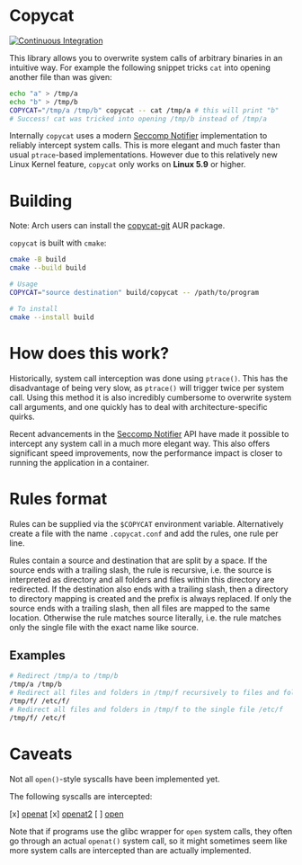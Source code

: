 # Copycat

[![Continuous Integration](https://github.com/vimpostor/copycat/actions/workflows/ci.yml/badge.svg)](https://github.com/vimpostor/copycat/actions/workflows/ci.yml)

This library allows you to overwrite system calls of arbitrary binaries in an intuitive way.
For example the following snippet tricks `cat` into opening another file than was given:
```bash
echo "a" > /tmp/a
echo "b" > /tmp/b
COPYCAT="/tmp/a /tmp/b" copycat -- cat /tmp/a # this will print "b"
# Success! cat was tricked into opening /tmp/b instead of /tmp/a
```

Internally `copycat` uses a modern [Seccomp Notifier](https://man7.org/linux/man-pages/man2/seccomp_unotify.2.html) implementation to reliably intercept system calls.
This is more elegant and much faster than usual `ptrace`-based implementations. However due to this relatively new Linux Kernel feature, `copycat` only works on **Linux 5.9** or higher.

# Building

Note: Arch users can install the [copycat-git](https://aur.archlinux.org/packages/copycat-git) AUR package.

`copycat` is built with `cmake`:
```bash
cmake -B build
cmake --build build

# Usage
COPYCAT="source destination" build/copycat -- /path/to/program

# To install
cmake --install build
```

# How does this work?

Historically, system call interception was done using `ptrace()`. This has the disadvantage of being very slow, as `ptrace()` will trigger twice per system call.
Using this method it is also incredibly cumbersome to overwrite system call arguments, and one quickly has to deal with architecture-specific quirks.

Recent advancements in the [Seccomp Notifier](https://people.kernel.org/brauner/the-seccomp-notifier-cranking-up-the-crazy-with-bpf) API have made it possible to intercept any system call in a much more elegant way.
This also offers significant speed improvements, now the performance impact is closer to running the application in a container.

# Rules format

Rules can be supplied via the `$COPYCAT` environment variable. Alternatively create a file with the name `.copycat.conf` and add the rules, one rule per line.

Rules contain a source and destination that are split by a space. If the source ends with a trailing slash, the rule is recursive, i.e. the source is interpreted as directory and all folders and files within this directory are redirected.
If the destination also ends with a trailing slash, then a directory to directory mapping is created and the prefix is always replaced. If only the source ends with a trailing slash, then all files are mapped to the same location.
Otherwise the rule matches source literally, i.e. the rule matches only the single file with the exact name like source.

## Examples

```bash
# Redirect /tmp/a to /tmp/b
/tmp/a /tmp/b
# Redirect all files and folders in /tmp/f recursively to files and folders in /etc/f
/tmp/f/ /etc/f/
# Redirect all files and folders in /tmp/f to the single file /etc/f
/tmp/f/ /etc/f
```

# Caveats

Not all `open()`-style syscalls have been implemented yet.

The following syscalls are intercepted:

[x] [openat](https://man7.org/linux/man-pages/man2/openat.2.html)
[x] [openat2](https://man7.org/linux/man-pages/man2/openat2.2.html)
[ ] [open](https://man7.org/linux/man-pages/man2/open.2.html)

Note that if programs use the glibc wrapper for `open` system calls, they often go through an actual `openat()` system call, so it might sometimes seem like more system calls are intercepted than are actually implemented.
